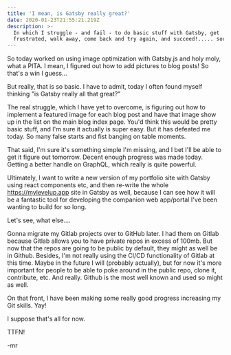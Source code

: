 ```yaml
---
title: 'I mean, is Gatsby really great?'
date: 2020-01-23T21:55:21.219Z
description: >-
  In which I struggle - and fail - to do basic stuff with Gatsby, get
  frustrated, walk away, come back and try again, and succeed!..... sort of.
---
```

So today worked on using image optimization with Gatsby.js and holy moly, what a PITA. I mean, I figured out how to add pictures to blog posts! So that's a win I guess...

But really, that is so basic. I have to admit, today I often found myself thinking "is Gatsby really all that great?"

The real struggle, which I have yet to overcome, is figuring out how to implement a featured image for each blog post and have that image show up in the list on the main blog index page. You'd think this would be pretty basic stuff, and I'm sure it actually is super easy. But it has defeated me today. So many false starts and fist banging on table moments. 

That said, I'm sure it's something simple I'm missing, and I bet I'll be able to get it figure out tomorrow. Decent enough progress was made today. Getting a better handle on GraphQL, which really is quite powerful.

Ultimately, I want to write a new version of my portfolio site with Gatsby using react components etc, and then re-write the whole https://mylevelup.app site in Gatsby as well, because I can see how it will be a fantastic tool for developing the companion web app/portal I've been wanting to build for so long.

Let's see, what else....

Gonna migrate my Gitlab projects over to GitHub later. I had them on Gitlab because Gitlab allows you to have private repos in excess of 100mb. But now that the repos are going to be public by default, they might as well be in Github. Besides, I'm not really using the CI/CD functionality of Gitlab at this time. Maybe in the future I will (probably actually), but for now it's more important for people to be able to poke around in the public repo, clone it, contribute, etc. And really. Github is the most well known and used so might as well.

On that front, I have been making some really good progress increasing my Git skills. Yay!

I suppose that's all for now.

TTFN!

\-mr
